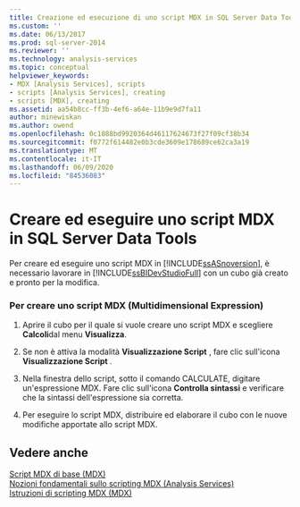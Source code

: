 ```yaml
---
title: Creazione ed esecuzione di uno script MDX in SQL Server Data Tools | Microsoft Docs
ms.custom: ''
ms.date: 06/13/2017
ms.prod: sql-server-2014
ms.reviewer: ''
ms.technology: analysis-services
ms.topic: conceptual
helpviewer_keywords:
- MDX [Analysis Services], scripts
- scripts [Analysis Services], creating
- scripts [MDX], creating
ms.assetid: aa54b8cc-ff3b-4ef6-a64e-11b9e9d7fa11
author: minewiskan
ms.author: owend
ms.openlocfilehash: 0c1088bd9920364d46117624673f27f09cf38b34
ms.sourcegitcommit: f0772f614482e0b3cde3609e178689ce62ca3a19
ms.translationtype: MT
ms.contentlocale: it-IT
ms.lasthandoff: 06/09/2020
ms.locfileid: "84536083"
---
```

# <a name="create-and-run-an-mdx-script-in-sql-server-data-tools"></a>Creare ed eseguire uno script MDX in SQL Server Data Tools
  Per creare ed eseguire uno script MDX in  [!INCLUDE[ssASnoversion](../../includes/ssasnoversion-md.md)], è necessario lavorare in [!INCLUDE[ssBIDevStudioFull](../../includes/ssbidevstudiofull-md.md)] con un cubo già creato e pronto per la modifica.  
  
### <a name="to-create-a-multidimensional-expressions-mdx-script"></a>Per creare uno script MDX (Multidimensional Expression)  
  
1.  Aprire il cubo per il quale si vuole creare uno script MDX e scegliere **Calcoli**dal menu **Visualizza**.  
  
2.  Se non è attiva la modalità **Visualizzazione Script** , fare clic sull'icona **Visualizzazione Script** .  
  
3.  Nella finestra dello script, sotto il comando CALCULATE, digitare un'espressione MDX. Fare clic sull'icona **Controlla sintassi** e verificare che la sintassi dell'espressione sia corretta.  
  
4.  Per eseguire lo script MDX, distribuire ed elaborare il cubo con le nuove modifiche apportate allo script MDX.  
  
## <a name="see-also"></a>Vedere anche  
 [Script MDX di base &#40;MDX&#41;](mdx/the-basic-mdx-script-mdx.md)   
 [Nozioni fondamentali sullo scripting MDX &#40;Analysis Services&#41;](mdx/mdx-scripting-fundamentals-analysis-services.md)   
 [Istruzioni di scripting MDX &#40;MDX&#41;](/sql/mdx/mdx-scripting-statements-mdx)  
  
  
